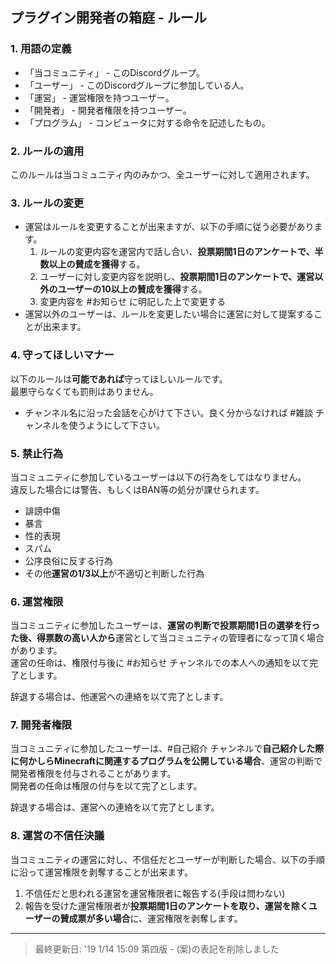 ## プラグイン開発者の箱庭 - ルール

### 1. 用語の定義
- 「当コミュニティ」 - このDiscordグループ。
- 「ユーザー」 - このDiscordグループに参加している人。
- 「運営」 - 運営権限を持つユーザー。
- 「開発者」 - 開発者権限を持つユーザー。
- 「プログラム」 - コンピュータに対する命令を記述したもの。

### 2. ルールの適用
このルールは当コミュニティ内のみかつ、全ユーザーに対して適用されます。

### 3. ルールの変更
- 運営はルールを変更することが出来ますが、以下の手順に従う必要があります。
  1. ルールの変更内容を運営内で話し合い、**投票期間1日のアンケートで、半数以上の賛成を獲得**する。
  2. ユーザーに対し変更内容を説明し、**投票期間1日のアンケートで、運営以外のユーザーの10以上の賛成を獲得**する。
  3. 変更内容を #お知らせ に明記した上で変更する
- 運営以外のユーザーは、ルールを変更したい場合に運営に対して提案することが出来ます。

### 4. 守ってほしいマナー
以下のルールは**可能であれば**守ってほしいルールです。  
最悪守らなくても罰則はありません。
- チャンネル名に沿った会話を心がけて下さい。良く分からなければ #雑談 チャンネルを使うようにして下さい。

### 5. 禁止行為
当コミュニティに参加しているユーザーは以下の行為をしてはなりません。  
違反した場合には警告、もしくはBAN等の処分が課せられます。
- 誹謗中傷
- 暴言
- 性的表現
- スパム
- 公序良俗に反する行為
- その他**運営の1/3以上**が不適切と判断した行為

### 6. 運営権限
当コミュニティに参加したユーザーは、**運営の判断で投票期間1日の選挙を行った後、得票数の高い人から**運営として当コミュニティの管理者になって頂く場合があります。  
運営の任命は、権限付与後に #お知らせ チャンネルでの本人への通知を以て完了とします。
  
辞退する場合は、他運営への連絡を以て完了とします。

### 7. 開発者権限
当コミュニティに参加したユーザーは、#自己紹介 チャンネルで**自己紹介した際に何かしらMinecraftに関連するプログラムを公開している場合**、運営の判断で開発者権限を付与されることがあります。  
開発者の任命は権限の付与を以て完了とします。
  
辞退する場合は、運営への連絡を以て完了とします。

### 8. 運営の不信任決議
当コミュニティの運営に対し、不信任だとユーザーが判断した場合、以下の手順に沿って運営権限を剥奪することが出来ます。
1. 不信任だと思われる運営を運営権限者に報告する(手段は問わない)
2. 報告を受けた運営権限者が**投票期間1日のアンケートを取り、運営を除くユーザーの賛成票が多い場合**に、運営権限を剥奪します。

***
> 最終更新日: '19 1/14 15:09 第四版 - (案)の表記を削除しました